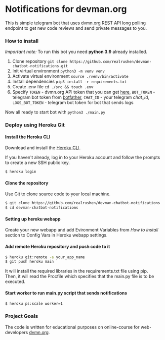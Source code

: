 # Notifications for devman.org

This is simple telegram bot that uses dvmn.org REST API long polling endpoint to get new code reviews and send private
messages to you.

### How to install

_Important note:_ To run this bot you need **python 3.9** already installed.

1. Clone repository `git clone https://github.com/realrushen/devman-chatbot-notifications.git`
2. Init virtual environment `python3 -m venv venv`
3. Activate virtual environment `source ./venv/bin/activate`
4. Install dependencies `pip3 install -r requirements.txt`
5. Create .env file `cd ./src && touch .env`
6. Specify `TOKEN` - dvmn.org API token that you can get [here](https://dvmn.org/api/docs/),
   `BOT_TOKEN` - telegram bot token from [botfather](https://t.me/botfather),
   `CHAT_ID` - your telegram _chat_id_,
   `LOGS_BOT_TOKEN` - telegram bot token for bot that sends logs

Now all ready to start bot with `python3 ./main.py`

### Deploy using Heroku Git

#### Install the Heroku CLI

Download and install the [Heroku CLI](https://devcenter.heroku.com/articles/heroku-command-line).

If you haven't already, log in to your Heroku account and follow the prompts to create a new SSH public key.

```bash
$ heroku login
```

#### Clone the repository

Use Git to clone source code to your local machine.

```bash
$ git clone https://github.com/realrushen/devman-chatbot-notifications.git
$ cd devman-chatbot-notifications
```

#### Setting up heroku webapp

Create your new webapp and add Evironment Variables from _How to install_ section to Config Vars in Heroku webapp settings.

#### Add remote Heroku repository and push code to it

```bash
$ heroku git:remote -a your_app_name
$ git push heroku main
```
It will install the required libraries in the requirements.txt file using pip.
Then, it will read the Procfile which specifies that the main.py file is to be executed.

#### Start worker to run main.py script that sends notifications
```bash
$ heroku ps:scale worker=1
```

### Project Goals

The code is written for educational purposes on online-course for web-developers [dvmn.org](https://dvmn.org/).
